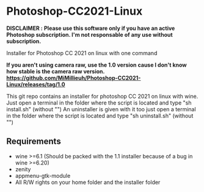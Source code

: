 # Photoshop-CC2021-Linux

**DISCLAIMER :**
**Please use this software only if you have an active Photoshop subscription. I'm not responsable of any use without subscription.**

Installer for Photoshop CC 2021 on linux with one command

**If you aren't using camera raw, use the 1.0 version cause I don't know how stable is the camera raw version. https://github.com/MiMillieuh/Photoshop-CC2021-Linux/releases/tag/1.0**

This git repo contains an installer for photoshop CC 2021 on linux with wine.
Just open a terminal in the folder where the script is located and type "sh install.sh" (without "")
An uninstaller is given with it too just open a terminal in the folder where the script is located and type "sh uninstall.sh"  (without "")

## Requirements
- wine >=6.1 (Should be packed with the 1.1 installer because of a bug in wine >=6.20)
- zenity
- appmenu-gtk-module
- All R/W rights on your home folder and the installer folder
